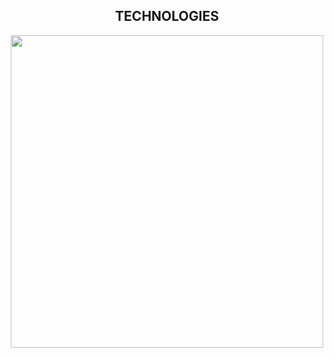 

<!--Languages and Tools Section-->       
<h2 align="center">TECHNOLOGIES</h2> 
<p align="center">
<img width="500px"  src="https://skillicons.dev/icons?i=js,rust,c,C++&perline=10"  />
</p>
